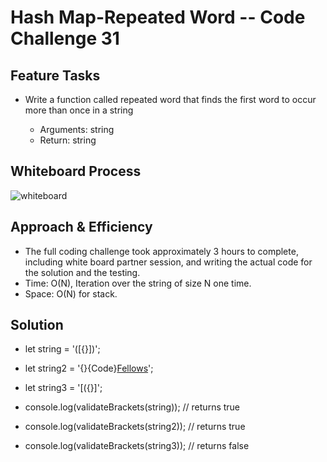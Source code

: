 # Hash Map-Repeated Word -- Code Challenge 31

## Feature Tasks

* Write a function called repeated word that finds the first word to occur more than once in a string

  * Arguments: string
  * Return: string

## Whiteboard Process

![whiteboard](images/stack-queue-branches.png)

## Approach & Efficiency

* The full coding challenge took approximately 3 hours to complete, including white board partner session, and writing the actual code for the solution and the testing.
* Time: O(N), Iteration over the string of size N one time.
* Space: O(N) for stack.

## Solution

* let string = '([{}])';
* let string2 = '{}{Code}[Fellows](())';
* let string3 = '[({}]';

* console.log(validateBrackets(string)); // returns true
* console.log(validateBrackets(string2)); // returns true
* console.log(validateBrackets(string3)); // returns false
